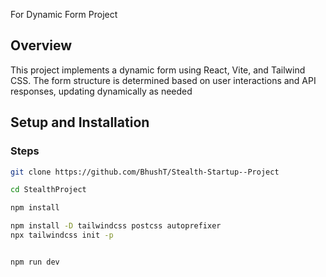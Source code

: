 For Dynamic Form Project

## Overview

This project implements a dynamic form using React, Vite, and Tailwind CSS. The form structure is determined based on user interactions and API responses, updating dynamically as needed

## Setup and Installation

### Steps


   ```bash
   git clone https://github.com/BhushT/Stealth-Startup--Project
   
   cd StealthProject

   npm install

   npm install -D tailwindcss postcss autoprefixer
   npx tailwindcss init -p

   
   npm run dev   





